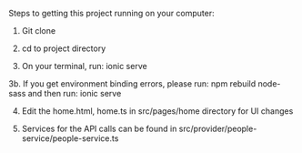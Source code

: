 Steps to getting this project running on your computer:

1. Git clone

2. cd to project directory

3. On your terminal, run: ionic serve

3b. If you get environment binding errors, 
    please run: npm rebuild node-sass
    and then run: ionic serve

4. Edit the home.html, home.ts in src/pages/home directory for UI changes 

5. Services for the API calls can be found in src/provider/people-service/people-service.ts
